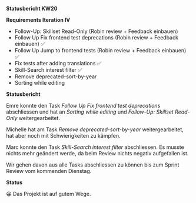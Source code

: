 **Statusbericht KW20**

**Requirements Iteration IV** 

- Follow-Up: Skillset Read-Only (Robin review + Feedback einbauen)
- Follow Up Fix frontend test deprecations (Robin review + Feedback einbauen) ✅
- Follow Up Jump to frontend tests (Robin review + Feedback einbauen) ✅
- Fix tests after adding translations ✅
- Skill-Search interest filter ✅
- Remove deprecated-sort-by-year
- Sorting while editing

**Statusbericht** 

Emre konnte den Task *Follow Up Fix frontend test deprecations* abschliessen und hat an *Sorting while editing* und *Follow-Up: Skillset Read-Only* weitergearbeitet.

Michelle hat am Task *Remove deprecated-sort-by-year* weitergearbeitet, hat aber noch mit Schwierigkeiten zu kämpfen.

Marc konnte den Task *Skill-Search interest filter* abschliessen. Es musste nichts mehr geändert werde, da beim Review nichts negativ aufgefallen ist.

Wir gehen davon aus alle Tasks abschliessen zu können bis zum Sprint Review vom kommenden Dienstag.

**Status** 

😀 Das Projekt ist auf gutem Wege.
